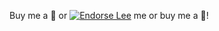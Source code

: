 Buy me a :beer: or [![Endorse Lee](http://api.coderwall.com/mdeiters/endorsecount.png)](http://coderwall.com/leereilly) me or buy me a :beer:!